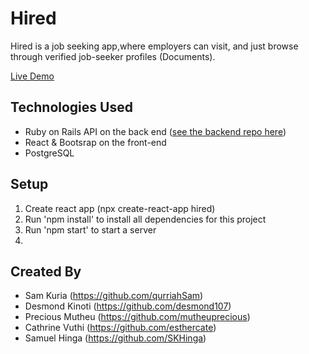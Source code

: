 # Hired

Hired is a job seeking app,where employers can visit, and just browse through verified job-seeker profiles (Documents).


[Live Demo]()



## Technologies Used
* Ruby on Rails API on the back end ([see the backend repo here](https://github.com/esthercate/hired-api))
* React & Bootsrap on the front-end
* PostgreSQL

## Setup

1. Create react app (npx create-react-app hired)
2. Run 'npm install' to install all dependencies for this project
3. Run 'npm start' to start a server
4. 

## Created By

- Sam Kuria (https://github.com/qurriahSam)
- Desmond Kinoti (https://github.com/desmond107)
- Precious Mutheu (https://github.com/mutheuprecious)
- Cathrine Vuthi (https://github.com/esthercate)
- Samuel Hinga (https://github.com/SKHinga)

